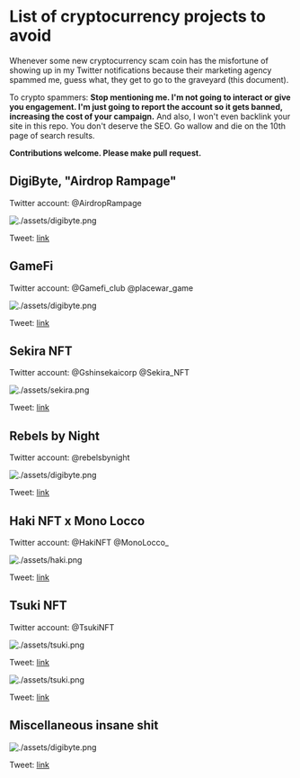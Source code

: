 # List of cryptocurrency projects to avoid

Whenever some new cryptocurrency scam coin has the misfortune of showing up in my Twitter notifications because their marketing agency spammed me, guess what, they get to go to the graveyard (this document).

To crypto spammers: **Stop mentioning me. I'm not going to interact or give you engagement. I'm just going to report the account so it gets banned, increasing the cost of your campaign.** And also, I won't even backlink your site in this repo. You don't deserve the SEO. Go wallow and die on the 10th page of search results.

**Contributions welcome. Please make pull request.**

## DigiByte, "Airdrop Rampage"

Twitter account: @AirdropRampage

![./assets/digibyte.png](./assets/digibyte.png)

Tweet: [link](https://twitter.com/Igor89427467/status/1497846611086508032)

## GameFi

Twitter account: @Gamefi_club @placewar_game

![./assets/digibyte.png](./assets/gamefi.png)

Tweet: [link](https://twitter.com/weihong46133390/status/1497126482694803456)

## Sekira NFT

Twitter account: @Gshinsekaicorp @Sekira_NFT

![./assets/sekira.png](./assets/sekira.png)

Tweet: [link](https://twitter.com/alex0x_sasha/status/1495787401540681728)

## Rebels by Night

Twitter account: @rebelsbynight

![./assets/digibyte.png](./assets/rebels.png)

Tweet: [link](https://twitter.com/Christi33496366/status/1494326669842153483)

## Haki NFT x Mono Locco

Twitter account: @HakiNFT @MonoLocco_

![./assets/haki.png](./assets/haki.png)

Tweet: [link](https://twitter.com/SandraG55259053/status/1494306154478030849)

## Tsuki NFT

Twitter account: @TsukiNFT

![./assets/tsuki.png](./assets/tsuki.png)

Tweet: [link](https://twitter.com/MindyBu00586703/status/1492318027836178434)


![./assets/tsuki.png](./assets/tsuki2.png)

Tweet: [link](https://twitter.com/SarahMo63657531/status/1492118061972922371)

## Miscellaneous insane shit


![./assets/digibyte.png](./assets/wtf1.png)

Tweet: [link](https://twitter.com/BTC___BaY___/status/1497319515625082894)
